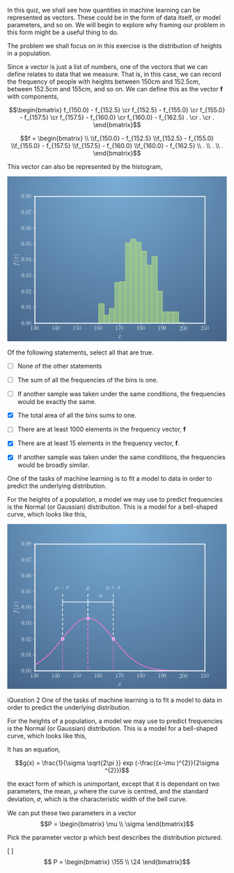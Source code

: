 In this quiz, we shall see how quantities in machine learning can be represented as vectors. These could be in the form of data itself, or model parameters, and so on. We will begin to explore why framing our problem in this form might be a useful thing to do.

The problem we shall focus on in this exercise is the distribution of heights in a population.

Since a vector is just a list of numbers, one of the vectors that we can define relates to data that we measure. That is, in this case, we can record the frequency of people with heights between 150cm and 152.5cm, between 152.5cm and 155cm, and so on. We can define this as the vector 
**f** with components,  

$$\begin{bmatrix} f_{150.0} - f_{152.5} \cr f_{152.5} - f_{155.0} \cr 
f_{155.0} - f_{157.5} \cr f_{157.5} - f_{160.0} \cr f_{160.0} - f_{162.5} 
. \cr . \cr . \end{bmatrix}$$

$$f = \begin{bmatrix}
\\ 
\\f_{150.0} - f_{152.5}
\\f_{152.5} - f_{155.0} 
\\f_{155.0} - f_{157.5} 
\\f_{157.5} - f_{160.0} 
\\f_{160.0} - f_{162.5}  
\\ .
\\ .
\\ .
\end{bmatrix}$$  

This vector can also be represented by the histogram,

![missing](images/image_histogram.png)  


Of the following statements, select all that are true.

- [ ] None of the other statements
- [ ] The sum of all the frequencies of the bins is one.
- [ ] If another sample was taken under the same conditions, the frequencies would be exactly the same.
- [x] The total area of all the bins sums to one.
- [ ] There are at least 1000 elements in the frequency vector, **f**
- [x] There are at least 15 elements in the frequency vector, **f**.
- [x] If another sample was taken under the same conditions, the frequencies would be broadly similar.  
  
  
One of the tasks of machine learning is to fit a model to data in order to predict the underlying distribution.

For the heights of a population, a model we may use to predict frequencies is the Normal (or Gaussian) distribution. This is a model for a bell-shaped curve, which looks like this,  
  
![missing](images/fit_model.png)  

iQuestion 2
One of the tasks of machine learning is to fit a model to data in order to predict the underlying distribution.

For the heights of a population, a model we may use to predict frequencies is the Normal (or Gaussian) distribution. This is a model for a bell-shaped curve, which looks like this,

It has an equation,  

$$g(x) = \frac{1}{\sigma \sqrt{2\pi }} exp (-\frac{(x-\mu )^{2}}{2\sigma ^{2}})$$  
  
the exact form of which is unimportant, except that it is dependant on two parameters, the mean, 𝜇 where the curve is centred, and the standard deviation, 𝜎,   which is the characteristic width of the bell curve.  

We can put these two parameters in a vector $$P = \begin{bmatrix}
\mu \\ \sigma 
\end{bmatrix}$$

Pick the parameter vector  p which best describes the distribution pictured.

[ ] $$ P = \begin{bmatrix}
\155 \\ \24 
\end{bmatrix}$$

